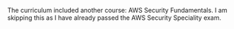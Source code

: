 The curriculum included another course: AWS Security Fundamentals. I am skipping this as I have already passed the AWS Security Speciality exam.